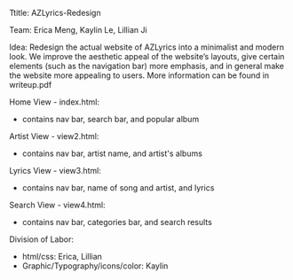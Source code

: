 Ttitle: AZLyrics-Redesign

Team: Erica Meng, Kaylin Le, Lillian Ji

Idea: Redesign the actual website of AZLyrics into a minimalist and modern look. We improve the aesthetic appeal of the
website’s layouts, give certain elements (such as the navigation bar) more emphasis, and in
general make the website more appealing to users. More information can be found in writeup.pdf


Home View - index.html:
- contains nav bar, search bar, and popular album 

Artist View - view2.html:
- contains nav bar, artist name, and artist's albums

Lyrics View - view3.html:
- contains nav bar, name of song and artist, and lyrics

Search View - view4.html:
- contains nav bar, categories bar, and search results


Division of Labor:
- html/css: Erica, Lillian
- Graphic/Typography/icons/color: Kaylin
